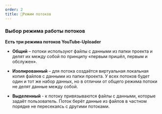 ```yaml
---
order: 2
title: 🔀Режим потоков
---
```


### **Выбор режима работы потоков**

**Есть три режима потоков YouTube-Uploader**

-  **Общий** – потоки используют файлы с данными из папки проекта и делят их между собой по принципу «первым пришёл, первым и обслужен».

-  **Изолированный** – для потока создаётся виртуальная локальная копия файлов с данными из папки проекта. У всех потоков будет один и тот же набор данных, но в отличии от общего режима потоки не делят данные между собой.

-  **Выделенный** - к потоку привязываются файлы с данными, которые задаёт пользователь. Поток берёт данные из файлов в частном порядке не пересекаясь с другими потоками.


